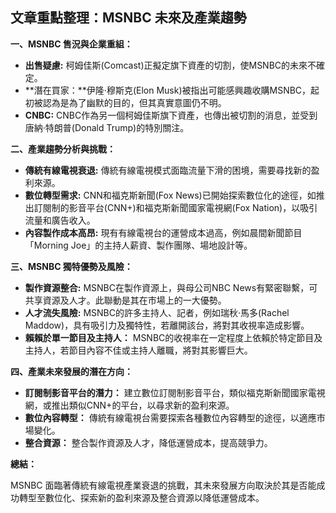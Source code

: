 ## 文章重點整理：MSNBC 未來及產業趨勢

**一、MSNBC 售況與企業重組：**

*   **出售疑慮:** 柯姆佳斯(Comcast)正擬定旗下資產的切割，使MSNBC的未來不確定。
*   **潛在買家：**伊隆·穆斯克(Elon Musk)被指出可能感興趣收購MSNBC，起初被認為是為了幽默的目的，但其真實意圖仍不明。
*   **CNBC:** CNBC作為另一個柯姆佳斯旗下資產，也傳出被切割的消息，並受到唐納·特朗普(Donald Trump)的特別關注。

**二、產業趨勢分析與挑戰：**

*   **傳統有線電視衰退:** 傳統有線電視模式面臨流量下滑的困境，需要尋找新的盈利來源。
*   **數位轉型需求:** CNN和福克斯新聞(Fox News)已開始探索數位化的途徑，如推出訂閱制的影音平台(CNN+)和福克斯新聞國家電視網(Fox Nation)，以吸引流量和廣告收入。
*    **內容製作成本高昂:** 現有有線電視台的運營成本過高，例如晨間新聞節目「Morning Joe」的主持人薪資、製作團隊、場地設計等。

**三、MSNBC 獨特優勢及風險：**

*   **製作資源整合:** MSNBC在製作資源上，與母公司NBC News有緊密聯繫，可共享資源及人才。此聯動是其在市場上的一大優勢。
*   **人才流失風險:** MSNBC的許多主持人、記者，例如瑞秋·馬多(Rachel Maddow)，具有吸引力及獨特性，若離開該台，將對其收視率造成影響。
*    **賴賴於單一節目及主持人：** MSNBC的收視率在一定程度上依賴於特定節目及主持人，若節目內容不佳或主持人離職，將對其影響巨大。

**四、產業未來發展的潛在方向：**

*   **訂閱制影音平台的潛力：** 建立數位訂閱制影音平台，類似福克斯新聞國家電視網，或推出類似CNN+的平台，以尋求新的盈利來源。
*   **數位內容轉型：** 傳統有線電視台需要探索各種數位內容轉型的途徑，以適應市場變化。
*    **整合資源：** 整合製作資源及人才，降低運營成本，提高競爭力。

**總結：**

MSNBC 面臨著傳統有線電視產業衰退的挑戰，其未來發展方向取決於其是否能成功轉型至數位化、探索新的盈利來源及整合資源以降低運營成本。